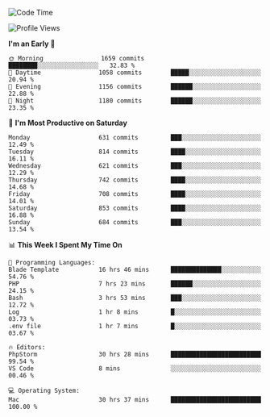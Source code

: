 <!--START_SECTION:waka-->
![Code Time](http://img.shields.io/badge/Code%20Time-4%2C096%20hrs%2026%20mins-blue)

![Profile Views](http://img.shields.io/badge/Profile%20Views-0-blue)

**I'm an Early 🐤** 

```text
🌞 Morning                1659 commits        ████████░░░░░░░░░░░░░░░░░   32.83 % 
🌆 Daytime                1058 commits        █████░░░░░░░░░░░░░░░░░░░░   20.94 % 
🌃 Evening                1156 commits        ██████░░░░░░░░░░░░░░░░░░░   22.88 % 
🌙 Night                  1180 commits        ██████░░░░░░░░░░░░░░░░░░░   23.35 % 
```
📅 **I'm Most Productive on Saturday** 

```text
Monday                   631 commits         ███░░░░░░░░░░░░░░░░░░░░░░   12.49 % 
Tuesday                  814 commits         ████░░░░░░░░░░░░░░░░░░░░░   16.11 % 
Wednesday                621 commits         ███░░░░░░░░░░░░░░░░░░░░░░   12.29 % 
Thursday                 742 commits         ████░░░░░░░░░░░░░░░░░░░░░   14.68 % 
Friday                   708 commits         ████░░░░░░░░░░░░░░░░░░░░░   14.01 % 
Saturday                 853 commits         ████░░░░░░░░░░░░░░░░░░░░░   16.88 % 
Sunday                   684 commits         ███░░░░░░░░░░░░░░░░░░░░░░   13.54 % 
```


📊 **This Week I Spent My Time On** 

```text
💬 Programming Languages: 
Blade Template           16 hrs 46 mins      ██████████████░░░░░░░░░░░   54.76 % 
PHP                      7 hrs 23 mins       ██████░░░░░░░░░░░░░░░░░░░   24.15 % 
Bash                     3 hrs 53 mins       ███░░░░░░░░░░░░░░░░░░░░░░   12.72 % 
Log                      1 hr 8 mins         █░░░░░░░░░░░░░░░░░░░░░░░░   03.73 % 
.env file                1 hr 7 mins         █░░░░░░░░░░░░░░░░░░░░░░░░   03.67 % 

🔥 Editors: 
PhpStorm                 30 hrs 28 mins      █████████████████████████   99.54 % 
VS Code                  8 mins              ░░░░░░░░░░░░░░░░░░░░░░░░░   00.46 % 

💻 Operating System: 
Mac                      30 hrs 37 mins      █████████████████████████   100.00 % 
```


<!--END_SECTION:waka-->
